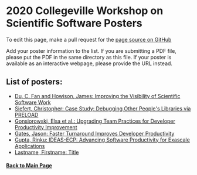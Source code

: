 # 2020 Collegeville Workshop on Scientific Software Posters

To edit this page, make a pull request for the [page source on GitHub](https://github.com/Collegeville/CW20/blob/master/WorkshopResources/Posters/PosterList.md)

Add your poster information to the list.  If you are submitting a PDF file, please put the PDF in the same directory as this file.  If your poster is available as an interactive webpage, please provide the URL instead.

## List of posters:
- [Du, C. Fan and Howison, James: Improving the Visibility of Scientific Software Work](du-howison-cw20-poster-softcite.pdf)
- [Siefert, Christopher: Case Study: Debugging Other People's Libraries via PRELOAD](Siefert_Christopher_Elliott_James_Collegeville_2020.pdf)
- [Gonsiorowski, Elsa et al.: Upgrading Team Practices for Developer Productivity Improvement](UpgradingTeamPractices.pdf)
- [Gates, Jason: Faster Turnaround Improves Developer Productivity](gates-TurnaroundImprovementsPoster.pdf)
- [Gupta, Rinku: IDEAS-ECP: Advancing Software Productivity for Exascale Applications](IDEAS.OverviewPoster-For-CW20.pdf)
- [Lastname, Firstname: Title](file.pdf-or-URL)


#### [Back to Main Page](../../index.md)
